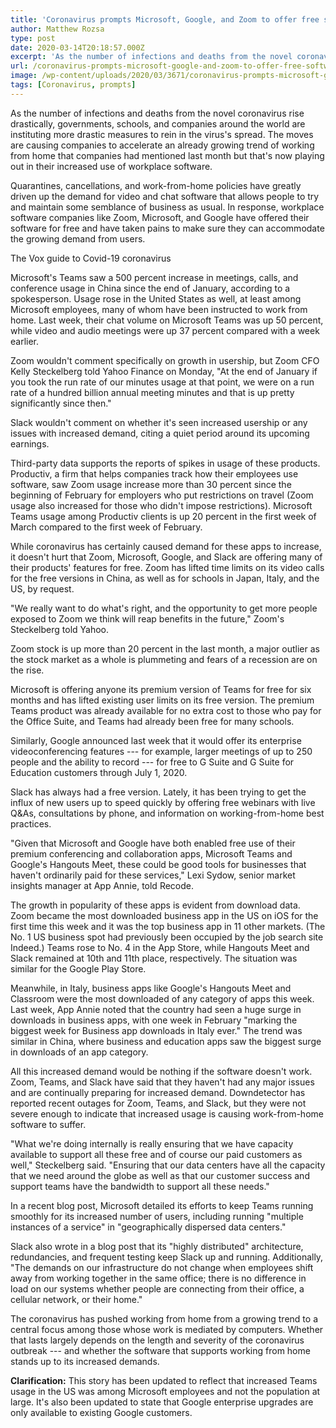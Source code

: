 ```yaml
---
title: 'Coronavirus prompts Microsoft, Google, and Zoom to offer free software'
author: Matthew Rozsa
type: post
date: 2020-03-14T20:18:57.000Z
excerpt: 'As the number of infections and deaths from the novel coronavirus rise drastically, governments, schools, and companies around the world are instituting more drastic measures to rein in the virus''s spread. The moves are causing companies to accelerate an already growing trend of working from home that companies had mentioned last month but that''s now&hellip;'
url: /coronavirus-prompts-microsoft-google-and-zoom-to-offer-free-software/
image: /wp-content/uploads/2020/03/3671/coronavirus-prompts-microsoft-google-and-zoom-to-offer-free-software.jpeg
tags: [Coronavirus, prompts]
---
```


As the number of infections and deaths from the novel coronavirus rise drastically, governments, schools, and companies around the world are instituting more drastic measures to rein in the virus's spread. The moves are causing companies to accelerate an already growing trend of working from home that companies had mentioned last month but that's now playing out in their increased use of workplace software.

Quarantines, cancellations, and work-from-home policies have greatly driven up the demand for video and chat software that allows people to try and maintain some semblance of business as usual. In response, workplace software companies like Zoom, Microsoft, and Google have offered their software for free and have taken pains to make sure they can accommodate the growing demand from users.

The Vox guide to Covid-19 coronavirus

  Microsoft's Teams saw a 500 percent increase in meetings, calls, and conference usage in China since the end of January, according to a spokesperson. Usage rose in the United States as well, at least among Microsoft employees, many of whom have been instructed to work from home. Last week, their chat volume on Microsoft Teams was up 50 percent, while video and audio meetings were up 37 percent compared with a week earlier.

  Zoom wouldn't comment specifically on growth in usership, but Zoom CFO Kelly Steckelberg told Yahoo Finance on Monday, "At the end of January if you took the run rate of our minutes usage at that point, we were on a run rate of a hundred billion annual meeting minutes and that is up pretty significantly since then."

  Slack wouldn't comment on whether it's seen increased usership or any issues with increased demand, citing a quiet period around its upcoming earnings.

  Third-party data supports the reports of spikes in usage of these products. Productiv, a firm that helps companies track how their employees use software, saw Zoom usage increase more than 30 percent since the beginning of February for employers who put restrictions on travel (Zoom usage also increased for those who didn't impose restrictions). Microsoft Teams usage among Productiv clients is up 20 percent in the first week of March compared to the first week of February.

  While coronavirus has certainly caused demand for these apps to increase, it doesn't hurt that Zoom, Microsoft, Google, and Slack are offering many of their products' features for free. Zoom has lifted time limits on its video calls for the free versions in China, as well as for schools in Japan, Italy, and the US, by request.

  "We really want to do what's right, and the opportunity to get more people exposed to Zoom we think will reap benefits in the future," Zoom's Steckelberg told Yahoo.

  Zoom stock is up more than 20 percent in the last month, a major outlier as the stock market as a whole is plummeting and fears of a recession are on the rise.

  Microsoft is offering anyone its premium version of Teams for free for six months and has lifted existing user limits on its free version. The premium Teams product was already available for no extra cost to those who pay for the Office Suite, and Teams had already been free for many schools.

  Similarly, Google announced last week that it would offer its enterprise videoconferencing features --- for example, larger meetings of up to 250 people and the ability to record --- for free to G Suite and G Suite for Education customers through July 1, 2020.

  Slack has always had a free version. Lately, it has been trying to get the influx of new users up to speed quickly by offering free webinars with live Q&As, consultations by phone, and information on working-from-home best practices.

  "Given that Microsoft and Google have both enabled free use of their premium conferencing and collaboration apps, Microsoft Teams and Google's Hangouts Meet, these could be good tools for businesses that haven't ordinarily paid for these services," Lexi Sydow, senior market insights manager at App Annie, told Recode.

  The growth in popularity of these apps is evident from download data. Zoom became the most downloaded business app in the US on iOS for the first time this week and it was the top business app in 11 other markets. (The No. 1 US business spot had previously been occupied by the job search site Indeed.) Teams rose to No. 4 in the App Store, while Hangouts Meet and Slack remained at 10th and 11th place, respectively. The situation was similar for the Google Play Store.

  Meanwhile, in Italy, business apps like Google's Hangouts Meet and Classroom were the most downloaded of any category of apps this week. Last week, App Annie noted that the country had seen a huge surge in downloads in business apps, with one week in February "marking the biggest week for Business app downloads in Italy ever." The trend was similar in China, where business and education apps saw the biggest surge in downloads of an app category.

  All this increased demand would be nothing if the software doesn't work. Zoom, Teams, and Slack have said that they haven't had any major issues and are continually preparing for increased demand. Downdetector has reported recent outages for Zoom, Teams, and Slack, but they were not severe enough to indicate that increased usage is causing work-from-home software to suffer.

  "What we're doing internally is really ensuring that we have capacity available to support all these free and of course our paid customers as well," Steckelberg said. "Ensuring that our data centers have all the capacity that we need around the globe as well as that our customer success and support teams have the bandwidth to support all these needs."

  In a recent blog post, Microsoft detailed its efforts to keep Teams running smoothly for its increased number of users, including running "multiple instances of a service" in "geographically dispersed data centers."

  Slack also wrote in a blog post that its "highly distributed" architecture, redundancies, and frequent testing keep Slack up and running. Additionally, "The demands on our infrastructure do not change when employees shift away from working together in the same office; there is no difference in load on our systems whether people are connecting from their office, a cellular network, or their home."

  The coronavirus has pushed working from home from a growing trend to a central focus among those whose work is mediated by computers. Whether that lasts largely depends on the length and severity of the coronavirus outbreak --- and whether the software that supports working from home stands up to its increased demands.

  **Clarification:** This story has been updated to reflect that increased Teams usage in the US was among Microsoft employees and not the population at large. It's also been updated to state that Google enterprise upgrades are only available to existing Google customers.
